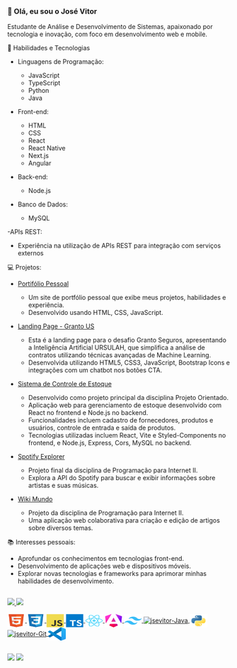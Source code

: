 ### 👋 Olá, eu sou o José Vitor
Estudante de Análise e Desenvolvimento de Sistemas, apaixonado por tecnologia e inovação, com foco em desenvolvimento web e mobile.


🚀 Habilidades e Tecnologias
- Linguagens de Programação:
  - JavaScript
  - TypeScript
  - Python
  - Java

- Front-end:
  - HTML
  - CSS
  - React
  - React Native
  - Next.js
  - Angular

- Back-end:
  - Node.js

- Banco de Dados:
  - MySQL

-APIs REST:
  - Experiência na utilização de APIs REST para integração com serviços externos

💻 Projetos:
- [Portifólio Pessoal](https://jsevitor.github.io/portifolio/)
  - Um site de portfólio pessoal que exibe meus projetos, habilidades e experiência.
  - Desenvolvido usando HTML, CSS, JavaScript.
     
- [Landing Page - Granto US](https://jsevitor.github.io/desafio-granto-landing-page/)
  - Esta é a landing page para o desafio Granto Seguros, apresentando a Inteligência Artificial URSULAH, que simplifica a análise de contratos utilizando técnicas avançadas de Machine Learning.
  - Desenvolvida utilizando HTML5, CSS3, JavaScript, Bootstrap Icons e integrações com um chatbot nos botões CTA.

- [Sistema de Controle de Estoque](https://projeto-orientado/netlify.app)
  - Desenvolvido como projeto principal da disciplina Projeto Orientado.
  - Aplicação web para gerenciamento de estoque desenvolvido com React no frontend e Node.js no backend.
  - Funcionalidades incluem cadastro de fornecedores, produtos e usuários, controle de entrada e saída de produtos.
  - Tecnologias utilizadas incluem React, Vite e Styled-Components no frontend, e Node.js, Express, Cors, MySQL no backend.

- [Spotify Explorer](https://explorerspotify.netlify.app/)
  - Projeto final da disciplina de Programação para Internet II.
  - Explora a API do Spotify para buscar e exibir informações sobre artistas e suas músicas.
  
- [Wiki Mundo](https://jsevitor.github.io/wiki-mundo/)
  - Projeto da disciplina de Programação para Internet II.
  - Uma aplicação web colaborativa para criação e edição de artigos sobre diversos temas.

📚 Interesses pessoais:
- Aprofundar os conhecimentos em tecnologias front-end.
- Desenvolvimento de aplicações web e dispositivos móveis.
- Explorar novas tecnologias e frameworks para aprimorar minhas habilidades de desenvolvimento.

##
<div>
  <a href="https://beacons.ai/jsevitor">
  <img height="180cm" src="https://github-readme-stats.vercel.app/api?username=jsevitor&show_icons=true&theme=gruvbox&include_all_commits=true&count_private=true"/>
  <img height="180cm" src="https://github-readme-stats.vercel.app/api/top-langs/?username=jsevitor&layout=compact&langs_count=16&theme=gruvbox"/>
</div>

<div style="display: inline_block"><br>         
  <img align="center" alt="jsevitor-HTML" height="30" width="40" src="https://raw.githubusercontent.com/devicons/devicon/master/icons/html5/html5-original.svg">
  <img align="center" alt="jsevitor-CSS" height="30" width="40" src="https://raw.githubusercontent.com/devicons/devicon/master/icons/css3/css3-original.svg">
  <img align="center" alt="jsevitor-JavaScript" height="30" width="40" src="https://raw.githubusercontent.com/devicons/devicon/master/icons/javascript/javascript-original.svg">
  <img align="center" alt="jsevitor-JavaScript" height="30" width="40" src="https://raw.githubusercontent.com/devicons/devicon/master/icons/typescript/typescript-original.svg">
  <img align="center" alt="jsevitor-React" height="30" width="40" src="https://raw.githubusercontent.com/devicons/devicon/master/icons/react/react-original.svg">
  <img align="center" alt="jsevitor-Angular" height="30" width="40" src="https://raw.githubusercontent.com/devicons/devicon/master/icons/angular/angular-original.svg">
  <img align="center" alt="jsevitor-Tailwind" height="30" width="40" src="https://raw.githubusercontent.com/devicons/devicon/master/icons/tailwindcss/tailwindcss-original.svg">
  <img align="center" alt="jsevitor-Java" height="30" width="40" src="https://cdn.jsdelivr.net/gh/devicons/devicon/icons/java/java-original.svg">
  <img align="center" alt="jsevitor-Python" height="30" width="40" src="https://raw.githubusercontent.com/devicons/devicon/master/icons/python/python-original.svg"> 
  <img align="center" alt="jsevitor-Git" height="30" width="40" src="https://cdn.jsdelivr.net/gh/devicons/devicon/icons/git/git-original.svg">
  <img align="center" alt="jsevitor-Vscode" height="30" width="40" src="https://raw.githubusercontent.com/devicons/devicon/master/icons/vscode/vscode-original.svg">
</div>
  
  ##
 
<div> 
  <a href="https://www.linkedin.com/in/josevitoroliveira/" target="_blank"><img src="https://img.shields.io/badge/-LinkedIn-%230077B5?style=for-the-badge&logo=linkedin&logoColor=white" target="_blank"></a>
  <a href = "mailto:vitorjseo@gmail.com"><img src="https://img.shields.io/badge/-Gmail-%23333?style=for-the-badge&logo=gmail&logoColor=white" target="_blank"></a>
  <!--
  <a href="https://discord.gg/voliverx#7315" target="_blank"><img src="https://img.shields.io/badge/Discord-7289DA?style=for-the-badge&logo=discord&logoColor=white" target="_blank"></a>
  
  <a href="https://instagram.com/rafaballerini" target="_blank"><img src="https://img.shields.io/badge/-Instagram-%23E4405F?style=for-the-badge&logo=instagram&logoColor=white" target="_blank"></a>  -->
</div>
